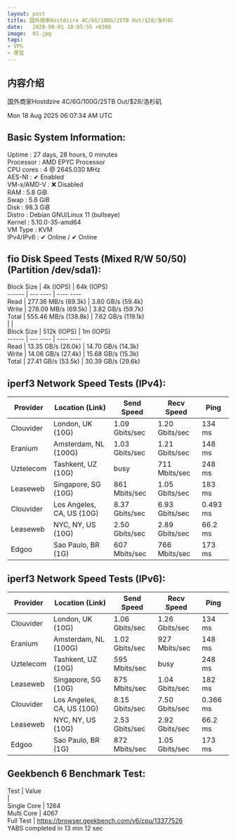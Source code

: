 ```yaml
---
layout: post
title: 国外商家Hostdzire 4C/6G/100G/25TB Out/$28/洛杉矶
date:   2028-08-01 18:05:55 +0300
image:  01.jpg
tags:
- VPS
- 便宜
---
```


## 内容介绍
国外商家Hostdzire 4C/6G/100G/25TB Out/$28/洛杉矶
<!-- more -->

Mon 18 Aug 2025 06:07:34 AM UTC

Basic System Information:
---------------------------------
Uptime     : 27 days, 28 hours, 0 minutes<br>
Processor  : AMD EPYC Processor<br>
CPU cores  : 4 @ 2645.030 MHz<br>
AES-NI     : ✔ Enabled<br>
VM-x/AMD-V : ❌ Disabled<br>
RAM        : 5.8 GiB<br>
Swap       : 5.8 GiB<br>
Disk       : 98.3 GiB<br>
Distro     : Debian GNU/Linux 11 (bullseye)<br>
Kernel     : 5.10.0-35-amd64<br>
VM Type    : KVM<br>
IPv4/IPv6  : ✔ Online / ✔ Online<br>

fio Disk Speed Tests (Mixed R/W 50/50) (Partition /dev/sda1):
---------------------------------
Block Size | 4k            (IOPS) | 64k           (IOPS)<br>
  ------   | ---            ----  | ----           ---- <br>
Read       | 277.36 MB/s  (69.3k) | 3.80 GB/s    (59.4k)<br>
Write      | 278.09 MB/s  (69.5k) | 3.82 GB/s    (59.7k)<br>
Total      | 555.46 MB/s (138.8k) | 7.62 GB/s   (119.1k)<br>
           |                      |                     <br>
Block Size | 512k          (IOPS) | 1m            (IOPS)<br>
  ------   | ---            ----  | ----           ---- <br>
Read       | 13.35 GB/s   (26.0k) | 14.70 GB/s   (14.3k)<br>
Write      | 14.06 GB/s   (27.4k) | 15.68 GB/s   (15.3k)<br>
Total      | 27.41 GB/s   (53.5k) | 30.39 GB/s   (29.6k)<br>

iperf3 Network Speed Tests (IPv4):
---------------------------------
Provider        | Location (Link)           | Send Speed      | Recv Speed      | Ping           
-----           | -----                     | ----            | ----            | ----           
Clouvider       | London, UK (10G)          | 1.09 Gbits/sec  | 1.20 Gbits/sec  | 134 ms         
Eranium         | Amsterdam, NL (100G)      | 1.03 Gbits/sec  | 1.21 Gbits/sec  | 148 ms         
Uztelecom       | Tashkent, UZ (10G)        | busy            | 711 Mbits/sec   | 248 ms         
Leaseweb        | Singapore, SG (10G)       | 861 Mbits/sec   | 1.05 Gbits/sec  | 183 ms         
Clouvider       | Los Angeles, CA, US (10G) | 8.37 Gbits/sec  | 6.93 Gbits/sec  | 0.493 ms       
Leaseweb        | NYC, NY, US (10G)         | 2.50 Gbits/sec  | 2.89 Gbits/sec  | 66.2 ms        
Edgoo           | Sao Paulo, BR (1G)        | 607 Mbits/sec   | 766 Mbits/sec   | 173 ms         

iperf3 Network Speed Tests (IPv6):
---------------------------------
Provider        | Location (Link)           | Send Speed      | Recv Speed      | Ping           
-----           | -----                     | ----            | ----            | ----           
Clouvider       | London, UK (10G)          | 1.06 Gbits/sec  | 1.26 Gbits/sec  | 134 ms         
Eranium         | Amsterdam, NL (100G)      | 1.02 Gbits/sec  | 927 Mbits/sec   | 148 ms         
Uztelecom       | Tashkent, UZ (10G)        | 595 Mbits/sec   | busy            | 248 ms         
Leaseweb        | Singapore, SG (10G)       | 875 Mbits/sec   | 1.04 Gbits/sec  | 182 ms         
Clouvider       | Los Angeles, CA, US (10G) | 8.15 Gbits/sec  | 7.50 Gbits/sec  | 0.366 ms       
Leaseweb        | NYC, NY, US (10G)         | 2.53 Gbits/sec  | 2.92 Gbits/sec  | 66.2 ms        
Edgoo           | Sao Paulo, BR (1G)        | 872 Mbits/sec   | 1.05 Gbits/sec  | 173 ms         

Geekbench 6 Benchmark Test:
---------------------------------
Test            | Value                        <br> 
                |                               <br>
Single Core     | 1264                          <br>
Multi Core      | 4067                          <br>
Full Test       | https://browser.geekbench.com/v6/cpu/13377526
<br>
YABS completed in 13 min 12 sec<br>
